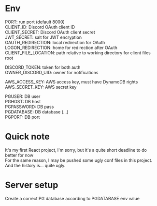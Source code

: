 # Env

PORT: run port (default 8000)  
CLIENT_ID: Discord OAuth client ID  
CLIENT_SECRET: Discord OAuth client secret  
JWT_SECRET: salt for JWT encryption  
OAUTH_REDIRECTION: local redirection for OAuth  
LOGON_REDIRECTION: home for redirection after OAuth  
CLIENT_FILE_LOCATION: path relative to working directory for client files root

DISCORD_TOKEN: token for both auth  
OWNER_DISCORD_UID: owner for notifications

AWS_ACCESS_KEY: AWS access key, must have DynamoDB rights  
AWS_SECRET_KEY: AWS secret key

PGUSER: DB user  
PGHOST: DB host  
PGPASSWORD: DB pass  
PGDATABASE: DB database (...)  
PGPORT: DB port

# Quick note

It's my first React project, I'm sorry, but it's a quite short deadline to do better for now  
For the same reason, I may be pushed some ugly conf files in this project. And the history is... quite ugly.

# Server setup

Create a correct PG database according to PGDATABASE env value